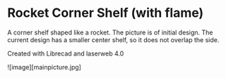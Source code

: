 # Rocket Corner Shelf (with flame)

A corner shelf shaped like a rocket. The picture is of initial design. The current design has a smaller center shelf, so it does not overlap the side.

Created with Librecad and laserweb 4.0

![image][mainpicture.jpg]
